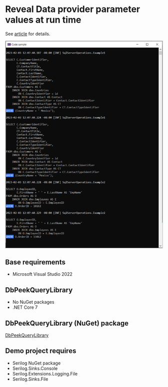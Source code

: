 # Reveal Data provider parameter values at run time

See [article](https://dev.to/karenpayneoregon/reveal-data-provider-parameter-values-at-run-time-2ck) for details.

![Results](assets/results.png)

## Base requirements

- Microsoft Visual Studio 2022

## DbPeekQueryLibrary

- No NuGet packages
- .NET Core 7

## DbPeekQueryLibrary (NuGet) package

[DbPeekQueryLibrary](https://www.nuget.org/packages/DbPeekQueryLibrary/)

## Demo project requires

- Serilog NuGet package
- Serilog.Sinks.Console
- Serilog.Extensions.Logging.File
- Serilog.Sinks.File
